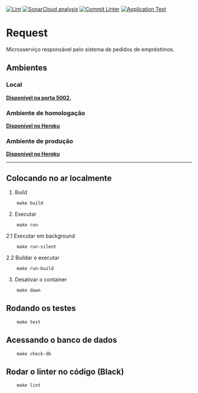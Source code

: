[![Lint](https://github.com/Lend-it/Request/actions/workflows/black.yml/badge.svg)](https://github.com/Lend-it/Request/actions/workflows/black.yml) [![SonarCloud analysis](https://github.com/Lend-it/Request/actions/workflows/sonar.yml/badge.svg)](https://github.com/Lend-it/Request/actions/workflows/sonar.yml) [![Commit Linter](https://github.com/Lend-it/Request/actions/workflows/commit-linter.yml/badge.svg)](https://github.com/Lend-it/Request/actions/workflows/commit-linter.yml) [![Application Test](https://github.com/Lend-it/Request/actions/workflows/app-test.yml/badge.svg)](https://github.com/Lend-it/Request/actions/workflows/app-test.yml)
# Request

Microsserviço responsável pelo sistema de pedidos de empréstimos.

## Ambientes
### Local
**[Disponível na porta 5002.](http://localhost:5002/)**

### Ambiente de homologação
**[Disponível no Heroku](https://lendit-request-homolog.herokuapp.com/)**

### Ambiente de produção
**[Disponível no Heroku](https://lendit-request-prod.herokuapp.com/)**

***
## Colocando no ar localmente


1. Build
```shell
    make build
```
2. Executar
```shell
    make run
```
2.1 Executar em background
```shell
    make run-silent
```
2.2 Buildar e executar
```shell
    make run-build
```
3. Desativar o container
```shell
    make down
```

## Rodando os testes

```shell
    make test
```

## Acessando o banco de dados 

```shell
    make check-db
```

## Rodar o linter no código (Black) 

```shell
    make lint
```